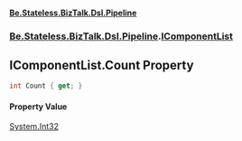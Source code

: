 #### [Be.Stateless.BizTalk.Dsl.Pipeline](README.md 'README')
### [Be.Stateless.BizTalk.Dsl.Pipeline](Be.Stateless.BizTalk.Dsl.Pipeline.md 'Be.Stateless.BizTalk.Dsl.Pipeline').[IComponentList](IComponentList.md 'Be.Stateless.BizTalk.Dsl.Pipeline.IComponentList')

## IComponentList.Count Property

```csharp
int Count { get; }
```

#### Property Value
[System.Int32](https://docs.microsoft.com/en-us/dotnet/api/System.Int32 'System.Int32')